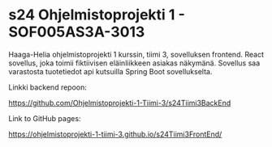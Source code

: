 # s24 Ohjelmistoprojekti 1 - SOF005AS3A-3013

Haaga-Helia ohjelmistoprojekti 1 kurssin, tiimi 3, sovelluksen frontend. React sovellus, joka toimii fiktiivisen eläinliikkeen asiakas näkymänä. Sovellus saa varastosta tuotetiedot api kutsuilla Spring Boot sovellukselta.

Linkki backend repoon:

https://github.com/Ohjelmistoprojekti-1-Tiimi-3/s24Tiimi3BackEnd

Link to GitHub pages: 

https://ohjelmistoprojekti-1-tiimi-3.github.io/s24Tiimi3FrontEnd/
